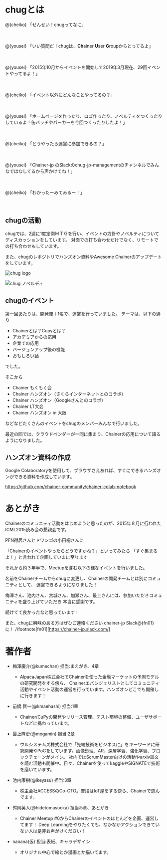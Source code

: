 # chugとは

@<icon>{cheiko} 「せんせい！chugってなに」

　

@<icon>{yousei} 「いい質問だ！chugは、**Ch**ainer **U**ser **G**roupからとってるよ」

　

@<icon>{yousei} 「2015年10月からイベントを開始して2019年3月現在、29回イベントやってるよ！」

　

@<icon>{cheiko} 「イベント以外にどんなことやってるの？」

　

@<icon>{yousei} 「ホームページを作ったり、ロゴ作ったり、ノベルティをつくったりしているよ！缶バッチやパーカーを今回つくったりしたよ！」

　

@<icon>{cheiko} 「どうやったら運営に参加できるの？」

　

@<icon>{yousei} 「Chainer-jp のSlackのchug-jp-managementのチャンネルでみんなではなしてるから声かけてね！」

　

@<icon>{cheiko} 「わかったーみてみるー！」

　

## chugの活動

chugでは、2週に1度定例ＭＴＧを行い、イベントの方針やノベルティについてディスカッションをしています。
対面での打ち合わせだけでなく、リモートでの打ち合わせもしています。

また、chugのレポジトリでハンズオン資料やAwesome Chainerのアップデートをしています。



![chug logo](src/images/chug_01.png)

![chug ノベルディ](src/images/chug_02.png)



## chugのイベント

第一回あたりは、開発陣＋1名で、運営を行っていました。
テーマは、以下の通り

- Chainerとは？Cupyとは？
- アカデミアからの応用
- 企業での応用
- バージョンアップ後の機能
- おもしろい話

でした。

そこから

- Chainer もくもく会
- Chainer ハンズオン（さくらインターネットとのコラボ）
- Chainer ハンズオン（Googleさんとのコラボ）
- Chainer LT大会
- Chainer ハンズオン in 大阪

などなどたくさんのイベントをchugのメンバーみんなで行いました。

最近の回では、クラウドベンダーが一同に集まり、Chainerの応用について語るようになりました。


## ハンズオン資料の作成

Google Colaboratoryを使用して、ブラウザさえあれば、すぐにできるハンズオンができる資料を作成しています。

https://github.com/chainer-community/chainer-colab-notebook





# あとがき

Chainerのコミュニティ活動をはじめようと思ったのが、2015年８月に行われたICML2015読み会の懇親会です。

PFN得居さんとドワンゴの小田桐さんに

「Chainerのイベントやったらどうですかね？」といってみたら
「すぐ集まるよ！」と言われて企画していまに至ります

それから約３年半で、Meetupを含む以下の様なイベントを行いました。

名前をChainerチームからchugに変更し、Chainerの開発チームとは別にコミュニティとして、
運営できるようになりました！

梅澤さん、池内さん、宮城さん、加瀬さん、最上さんには、参加いただきコミュニティを盛り上げていただき
本当に感謝です。

続けてて良かったなと思っています！

また、chugに興味のある方はぜひご連絡ください
chainer-jp Slack@<fn>{fn01}に！
//footnote[fn01][https://chainer-jp.slack.com/]


# 著作者

- 梅澤慶介(@kumechan) 担当:まえがき、4章
  - AlpacaJapan株式会社でChainerを使った金融マーケットの予測モデルの研究開発をする傍ら、
Chainerエバンジェリストとしてコミュニティ活動やイベント活動の運営を行っています。ハンズオンどこでも開催しに行きます！

- 前橋 賢一(@kmaehashi) 担当:1章
  - Chainer/CuPyの開発やリリース管理、テスト環境の整備、ユーザサポートなどに携わっています。
  
- 最上隆史(@mogamin) 担当:2章
  - ウルシステムズ株式会社で「先端技術をビジネスに」をキーワードに研究開発やPoCをしています。画像処理、AR、深層学習、強化学習、ブロックチェーンがメイン。
     社内ではScrumMaster向けの活動やarxiv論文を読む活動も開催中。日々、Chainerを使ってkaggleやSIGNATEで技術を磨いています。

- 池内康樹(@ikeyasu) 担当:3章
  - 株主会社ACCESSのCo-CTO。普段はIoT屋をする傍ら、Chainerで遊んでます。

- 舛岡英人(@hidetomasuoka) 担当:5章、あとがき
  - Chainer Meetup #0からChainerのイベントのほとんどを企画、運営してます！
  Deep Learningをやりたくても、なかなかアクションできていない人は是非お声がけください！

- nanana(仮) 担当:表紙、キャラデザイン
  - オリジナル中心で絵とか漫画とか描いてます。
